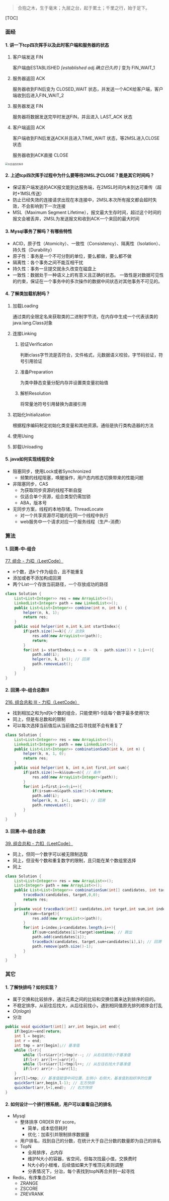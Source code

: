 > 合抱之木，生于毫末；九层之台，起于累土；千里之行，始于足下。

[TOC]

### 面经

#### 1. 讲一下tcp四次挥手以及此时客户端和服务器的状态

1. 客户端发送 FIN

   客户端由ESTABLISHED *[established adj.确立已久的 ]* 变为 FIN_WAIT_1

2. 服务器返回 ACK

   服务器收到FIN后变为 CLOSED_WAIT 状态，并发送一个ACK给客户端，客户端收到后进入FIN_WAIT_2

3. 服务器发送 FIN

   服务器将数据发送完毕时发送FIN，并且进入 LAST_ACK 状态

4. 客户端返回 ACK

   客户端收到FIN后发送ACK并且进入TIME_WAIT 状态，等2MSL进入CLOSE 状态

   服务器收到ACK直接 CLOSE

<img src="pic/weixin-mianznxjsjwllsewswztwxxssc-578a667b-ec12-4023-a7c5-76bacbce9683.jpg" alt="大白话四次挥手" style="zoom: 50%;" />

#### 2. 上述tcp四次挥手过程中为什么要等待2MSL才CLOSE？能是其它时间吗？

* 保证客户端发送的ACK报文能到达服务端，在2MSL时间内未到达可重传（超时+1MSL传送）
* 防止已经失效的连接请求出现在本连接中，2MSL本次所有报文都会超时失效，不会影响到下一次连接
* MSL（Maximum Segment Lifetime），报文最大生存时间，超过这个时间的报文会被丢弃，2MSL为发送报文和收到ACK一个来回的最大时间

#### 3. Mysql事务了解吗？有哪些特性

* ACID，原子性（Atomicity）、⼀致性（Consistency）、隔离性（Isolation）、持久性（Durability）
* 原子性：事务是一个不可分割的单位，要么都做，要么都不做
* 隔离性：各个事务之间不能互相干扰
* 持久性：事务一旦提交就永久改变在磁盘上
* 一致性：数据处于一种语义上的有意义且正确的状态。 一致性是对数据可见性的约束，保证在一个事务中的多次操作的数据中间状态对其他事务不可见的。

#### 4. 了解类加载机制吗？

1. 加载Loading

   通过类的全限定名来获取类的二进制字节流，在内存中生成一个代表该类的java.lang.Class对象

2. 连接Linking

   1. 验证Verification

      判断class字节流是否符合，文件格式，元数据语义校验，字节码验证，符号引用验证

   2. 准备Preparation

      为类中静态变量分配内存并设置类变量初始值

   3. 解析Resolution

      将常量池符号引用替换为直接引用

3. 初始化Initialization

   根据程序编码制定初始化类变量和其他资源。通俗是执行类构造器的方法

4. 使用Using

5. 卸载Unloading

#### 5. java如何实现线程安全

* 阻塞同步，使用Lock或者Synchronized
  * 频繁的线程阻塞，唤醒操作，用户态内核态切换带来的性能问题
* 非阻塞同步，CAS
  * 为获取同步资源的线程不断自旋
  * 仅适合单个资源，组合类型仍需加锁
  * ABA，版本号
* 无同步方案，线程的本地存储，ThreadLocate
  * 对一个共享资源尽可能的在同一个线程中执行
  * web服务中一个请求对应一个服务线程（生产-消费）

### 算法

#### 1. 回溯-中-组合

[77. 组合 - 力扣（LeetCode）](https://leetcode.cn/problems/combinations/)

* n个数，选k个作为组合，且不能重复
* 添加或者不添加构成回溯
* 两个List一个存放当前路径，一个存放成功的路径

```java
class Solution {
    List<List<Integer>> res = new ArrayList<>();
    LinkedList<Integer> path = new LinkedList<>();
    public List<List<Integer>> combine(int n, int k) {
        helper(n, k, 1);
        return res;
    }
    public void helper(int n,int k,int startIndex){
        if(path.size()==k){ // 达到k
            res.add(new ArrayList<>(path));
            return;
        }
        for(int i= startIndex;i <= n - (k - path.size()) + 1;i++){
            path.add(i);
            helper(n, k, i+1); // 回溯
            path.removeLast();
        }
    }
}
```

#### 2. 回溯-中-组合总数III

[216. 组合总和 III - 力扣（LeetCode）](https://leetcode.cn/problems/combination-sum-iii/)

* 找到相加之和为n的k个数的组合，只能使用1-9且每个数字最多使用1次
* 同上，但是有总数和的限制
* 可以每次选择当前值后从当前值之后寻找就不会有重复了

```java
class Solution {
    List<List<Integer>> res = new ArrayList<>();
    LinkedList<Integer> path = new LinkedList<>();
    public List<List<Integer>> combinationSum3(int k, int n) {
        helper(k, n, 1, 0);
        return res;
    }
    public void helper(int k, int n,int first,int sum){
        if(path.size()==k&&sum==n){ // 条件
            res.add(new ArrayList<Integer>(path));
        }
        for(int i=first;i<=9;i++){
            if(i+sum>=n&&path.size()+1<k)return;
            path.add(i); 
            helper(k, n, i+1, sum+i); // 回溯
            path.removeLast();
        }
    }
}
```

#### 3. 回溯-中-组合总数

[39. 组合总和 - 力扣（LeetCode）](https://leetcode.cn/problems/combination-sum/)

* 同上，但同一个数字可以被无限制选取
* 同上，但没有个数和重复数字的限制，且只能在某个数组里选择
* 同上

```java
class Solution {
    List<List<Integer>> res = new ArrayList<>();
    List<Integer> path = new ArrayList<>();
    public List<List<Integer>> combinationSum(int[] candidates, int target) {
        traceBack(candidates, target,0,0);
        return res;
    }
    private void traceBack(int[] candidates,int target,int sum,int index){
        if(sum==target){
            res.add(new ArrayList<>(path));
        }
        for(int i=index;i<candidates.length;i++){
            if(sum+candidates[i]>target)continue; // 跳出
            path.add(candidates[i]);
            traceBack(candidates, target,sum+candidates[i],i); // 回溯
            path.remove(path.size()-1);
        }
    }
}
```

### 其它

#### 1. 了解快排吗？如何实现？

* 属于交换和比较排序，通过元素之间的比较和交换位置来达到排序的目的。
* 不稳定排序，从前往后找大，从后往前找小，遇到相同值原先排列顺序会打乱
* $O(nlogn)$
* 分治

```java
public void quickSort(int[] arr,int begin,int end){
    if(begin>=end)return;
    int l = begin;
    int r = end;
    int tmp = arr[begin];// 基准值
    while (l<r){
        while (l<r&&arr[r]>tmp)r--; // 从右往前找小于基准值
        if(l<r) arr[l++]=arr[r];
        while (l<r&&arr[l]<tmp)l++; // 从左往右找大于基准值
        if(l<r) arr[r--]=arr[l];
    }
    arr[l]=tmp; // 基准值赋值中间位置，左侧小 右侧大，基准值到拍好序的位置
    quickSort(arr,begin,l-1); // 左方快排
    quickSort(arr,l+1,end);  // 右方快排
}
```

#### 2. 如何设计一个排行榜系统，用户可以查看自己的排名

* Mysql
  * 整体排序 ORDER BY score，
    * 简单，成本低但耗时
    * 优化：加索引并限制排序数据量
  * 用户排名，找到自己的分数，在统计大于自己分数的数量即为自己的排名
  * TopN
    * 全局排序，占内存
    * 维护N大小的容器，省空间，但每次找最小值，交换费时
    * N大小的小根堆，后续值如果大于堆顶元素则调整
    * 分表情况下，分治，每个表找到topN再合并到一起寻找
* Redis，有序集合ZSet
  * ZRANGE
  * ZSCORE
  * ZREVRANK
